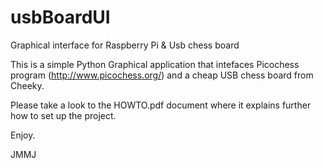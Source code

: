 # usbBoardUI
Graphical interface for Raspberry Pi &amp; Usb chess board

This is a simple Python Graphical application that intefaces Picochess program (http://www.picochess.org/) and a cheap USB chess board from Cheeky. 

Please take a look to the HOWTO.pdf document where it explains further how to set up the project.

Enjoy.

JMMJ
